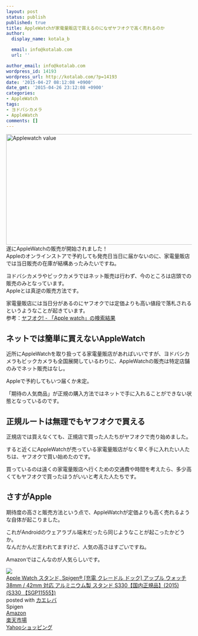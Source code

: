 ```yaml
---
layout: post
status: publish
published: true
title: AppleWatchが家電量販店で買えるのになぜヤフオクで高く売れるのか
author:
  display_name: kotala_b

  email: info@kotalab.com
  url: ''

author_email: info@kotalab.com
wordpress_id: 14193
wordpress_url: http://kotalab.com/?p=14193
date: '2015-04-27 08:12:08 +0900'
date_gmt: '2015-04-26 23:12:08 +0900'
categories:
- AppleWatch
tags:
- ヨドバシカメラ
- AppleWatch
comments: []
---
```

<p><img src="http://kotalab.com/wp-content/uploads/2015/04/applewatch-value.png" alt="Applewatch value" width="568" height ="300" class="aligncenter size-large" /><br />
遂にAppleWatchの販売が開始されました！<br />
Appleのオンラインストアで予約しても発売日当日に届かないのに、家電量販店では当日販売の在庫が結構あったみたいですね。</p>
<p>ヨドバシカメラやビックカメラではネット販売は行わず、今のところは店頭での販売のみとなっています。<br />
Appleとは真逆の販売方法です。</p>
<p>家電量販店には当日分があるのにヤフオクでは定価よりも高い値段で落札されるというようなことが起きています。<br />
参考：<a href="http://auctions.search.yahoo.co.jp/search?auccat=&tab_ex=commerce&ei=utf-8&p=Apple+watch&x=0&y=0" target="_blank">ヤフオク! - 「Apple watch」の検索結果</a></p>
<p><!--more--></p>
<h2>ネットでは簡単に買えないAppleWatch</h2>
<p>近所にAppleWatchを取り扱ってる家電量販店があればいいですが、ヨドバシカメラもビックカメラも全国展開しているわりに、AppleWatchの販売は特定店舗のみでネット販売はなし。</p>
<p>Appleで予約してもいつ届くか未定。</p>
<p>「期待の人気商品」が<span class="b">正規の購入方法ではネットで手に入れることができない状態</span>となっているのです。</p>
<h2>正規ルートは無理でもヤフオクで買える</h2>
<p>正規店では買えなくても、正規店で買った人たちがヤフオクで売り始めました。</p>
<p>すると近くにAppleWatchが売っている家電量販店がなく早く手に入れたい人たちは、ヤフオクで買い始めたのです。</p>
<p>買っているのは遠くの家電量販店へ行くための交通費や時間を考えたら、多少高くてもヤフオクで買ったほうがいいと考えた人たちです。</p>
<h2>さすがApple</h2>
<p>期待度の高さと販売方法という点で、AppleWatchが定価よりも高く売れるような自体が起こりました。</p>
<p>これがAndroidのウェアラブル端末だったら同じようなことが起こったかどうか。<br />
なんだかんだ言われてますけど、人気の高さはすごいですね。</p>
<p>Amazonではこんなのが人気らしいです。</p>
<div class="kaerebalink-box">
<div class="kaerebalink-image"><a href="http://www.amazon.co.jp/exec/obidos/ASIN/B00VSGVVNA/same-22/ref=nosim/" rel="nofollow" target="_blank"><img src="http://ecx.images-amazon.com/images/I/41SZopD2WwL._SL160_.jpg" style="border: none;" /></a></div>
<div class="kaerebalink-info">
<div class="kaerebalink-name"><a href="http://www.amazon.co.jp/exec/obidos/ASIN/B00VSGVVNA/same-22/ref=nosim/" rel="nofollow" target="_blank">Apple Watch スタンド, Spigen&reg; [充電 クレードル ドック] アップル ウォッチ 38mm / 42mm 対応 アルミニウム製 スタンド S330【国内正規品】(2015) (S330 【SGP11555】)</a>
<div class="kaerebalink-powered-date">posted with <a href="http://kaereba.com" rel="nofollow" target="_blank">カエレバ</a></div>
</div>
<div class="kaerebalink-detail"> Spigen     </div>
<div class="kaerebalink-link1">
<div class="shoplinkamazon"><a href="http://www.amazon.co.jp/gp/search?keywords=Apple%20Watch%20%83X%83%5E%83%93%83h%20Spigen&__mk_ja_JP=%83J%83%5E%83J%83i&tag=same-22" rel="nofollow" target="_blank">Amazon</a></div>
<div class="shoplinkrakuten"><a href="http://c.af.moshimo.com/af/c/click?a_id=374939&p_id=54&pc_id=54&pl_id=616&s_v=b5Rz2P0601xu&url=http%3A%2F%2Fsearch.rakuten.co.jp%2Fsearch%2Fmall%2FApple%2520Watch%2520%25E3%2582%25B9%25E3%2582%25BF%25E3%2583%25B3%25E3%2583%2589%2520Spigen%2F-%2Ff.1-p.1-s.1-sf.0-st.A-v.2%3Fx%3D0" rel="nofollow" target="_blank">楽天市場</a><img src="http://i.af.moshimo.com/af/i/impression?a_id=374939&p_id=54&pc_id=54&pl_id=616" width="1" height="1" style="border:none;"></div>
<div class="shoplinkyahoo"><a href="http://ck.jp.ap.valuecommerce.com/servlet/referral?sid=2967684&pid=881104827&vc_url=http%3A%2F%2Fsearch.shopping.yahoo.co.jp%2Fsearch%3Fp%3DApple%2520Watch%2520%25E3%2582%25B9%25E3%2582%25BF%25E3%2583%25B3%25E3%2583%2589%2520Spigen" rel="nofollow"  target="_blank">Yahooショッピング<img src="http://ad.jp.ap.valuecommerce.com/servlet/gifbanner?sid=2967684&pid=881104827" height="1" width="1" border="0"></a></div>
</div>
</div>
<div class="booklink-footer" style="clear: left"></div>
</div>
